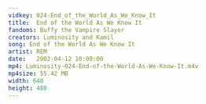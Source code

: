 ```yaml
---
vidkey: 024-End_of_the_World_As_We_Know_It
title:  End of the World As We Know It
fandoms: Buffy the Vampire Slayer
creators: Luminosity and Kamil
song: End of the World As We Know It
artist: REM
date:   2002-04-12 10:00:00
mp4: Luminosity-024-End-of-the-World-As-We-Know-It.m4v
mp4size: 55.42 MB
width: 640
height: 480
---
```



  